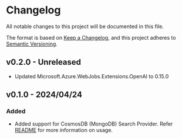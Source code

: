 # Changelog

All notable changes to this project will be documented in this file.

The format is based on [Keep a Changelog](https://keepachangelog.com/en/1.0.0/),
and this project adheres to [Semantic Versioning](https://semver.org/spec/v2.0.0.html).

## v0.2.0 - Unreleased

- Updated Microsoft.Azure.WebJobs.Extensions.OpenAI to 0.15.0

## v0.1.0 - 2024/04/24

### Added

- Added support for CosmosDB (MongoDB) Search Provider. Refer [README](../../samples/rag-cosmos-db/README.md) for more information on usage.
